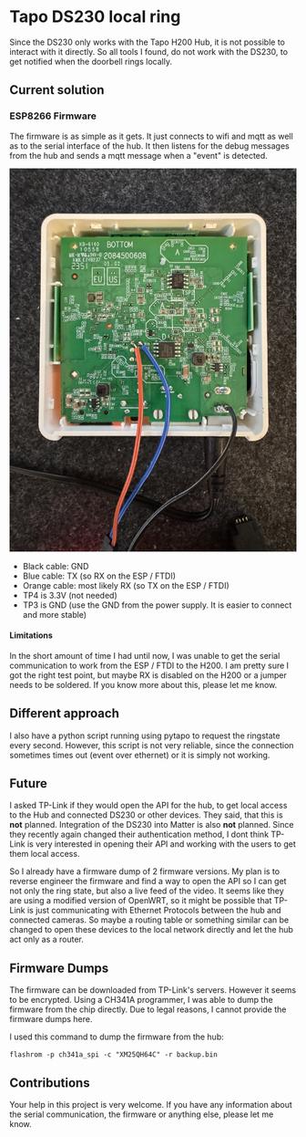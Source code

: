 # Tapo DS230 local ring
Since the DS230 only works with the Tapo H200 Hub, it is not possible to interact with it directly. So all tools I found, do not work with the DS230, to get notified when the doorbell rings locally.

## Current solution

### ESP8266 Firmware
The firmware is as simple as it gets. It just connects to wifi and mqtt as well as to the serial interface of the hub. It then listens for the debug messages from the hub and sends a mqtt message when a "event" is detected.

![H200 Serial](h200_serial.jpg)
* Black cable: GND
* Blue cable: TX (so RX on the ESP / FTDI)
* Orange cable: most likely RX (so TX on the ESP / FTDI)
* TP4 is 3.3V (not needed)
* TP3 is GND (use the GND from the power supply. It is easier to connect and more stable)

#### Limitations
In the short amount of time I had until now, I was unable to get the serial communication to work from the ESP / FTDI to the H200. I am pretty sure I got the right test point, but maybe RX is disabled on the H200 or a jumper needs to be soldered. If you know more about this, please let me know.

## Different approach
I also have a python script running using pytapo to request the ringstate every second. However, this script is not very reliable, since the connection sometimes times out (event over ethernet) or it is simply not working.

## Future
I asked TP-Link if they would open the API for the hub, to get local access to the Hub and connected DS230 or other devices. They said, that this is **not** planned. Integration of the DS230 into Matter is also **not** planned.
Since they recently again changed their authentication method, I dont think TP-Link is very interested in opening their API and working with the users to get them local access.

So I already have a firmware dump of 2 firmware versions. My plan is to reverse engineer the firmware and find a way to open the API so I can get not only the ring state, but also a live feed of the video.
It seems like they are using a modified version of OpenWRT, so it might be possible that TP-Link is just communicating with Ethernet Protocols between the hub and connected cameras. So maybe a routing table or something similar can be changed to open these devices to the local network directly and let the hub act only as a router.

## Firmware Dumps
The firmware can be downloaded from TP-Link's servers. However it seems to be encrypted.
Using a CH341A programmer, I was able to dump the firmware from the chip directly.
Due to legal reasons, I cannot provide the firmware dumps here.

I used this command to dump the firmware from the hub:
```
flashrom -p ch341a_spi -c "XM25QH64C" -r backup.bin
```

## Contributions
Your help in this project is very welcome. If you have any information about the serial communication, the firmware or anything else, please let me know.